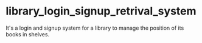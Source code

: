 # library_login_signup_retrival_system
It's a login and signup system for a library to manage the position of its books in shelves.
